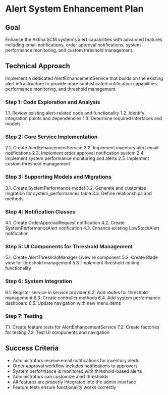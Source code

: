 # Alert System Enhancement Plan

## Goal
Enhance the Aktina SCM system's alert capabilities with advanced features including email notifications, order approval notifications, system performance monitoring, and custom threshold management.

## Technical Approach
Implement a dedicated AlertEnhancementService that builds on the existing alert infrastructure to provide more sophisticated notification capabilities, performance monitoring, and threshold management.

### Step 1: Code Exploration and Analysis
1.1. Review existing alert-related code and functionality
1.2. Identify integration points and dependencies
1.3. Determine required interfaces and models

### Step 2: Core Service Implementation
2.1. Create AlertEnhancementService
2.2. Implement inventory alert email notifications
2.3. Implement order approval notification system
2.4. Implement system performance monitoring and alerts
2.5. Implement custom threshold management

### Step 3: Supporting Models and Migrations
3.1. Create SystemPerformance model
3.2. Generate and customize migration for system_performances table
3.3. Define relationships and methods

### Step 4: Notification Classes
4.1. Create OrderApprovalRequest notification
4.2. Create SystemPerformanceAlert notification
4.3. Enhance existing LowStockAlert notification

### Step 5: UI Components for Threshold Management
5.1. Create AlertThresholdManager Livewire component
5.2. Create Blade view for threshold management
5.3. Implement threshold editing functionality

### Step 6: System Integration
6.1. Register service in service provider
6.2. Add routes for threshold management
6.3. Create controller methods
6.4. Add system performance dashboard
6.5. Update navigation with new menu items

### Step 7: Testing
7.1. Create feature tests for AlertEnhancementService
7.2. Create factories for testing
7.3. Test UI components and navigation

## Success Criteria
- Administrators receive email notifications for inventory alerts
- Order approval workflow includes notifications to approvers
- System performance is monitored with threshold-based alerts
- Administrators can customize alert thresholds
- All features are properly integrated into the admin interface
- Feature tests ensure functionality works correctly
